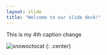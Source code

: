 ```yaml
---
layout: slide
title: "Welcome to our slide deck!"
---
```


This is my 4th caption change


![snowoctocat](https://octodex.github.com/images/snowoctocat.png)
{: .center}
